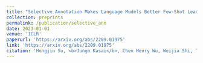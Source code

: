 ```yaml
---
title: "Selective Annotation Makes Language Models Better Few-Shot Learners"
collection: preprints
permalink: /publication/selective_ann
date: 2023-01-01
venue: 'ICLR'
paperurl: 'https://arxiv.org/abs/2209.01975'
link: 'https://arxiv.org/abs/2209.01975'
citation: 'Hongjin Su, <b>Jungo Kasai</b>, Chen Henry Wu, Weijia Shi, Tianlu Wang, Jiayi Xin, Rui Zhang, Mari Ostendorf, Luke Zettlemoyer, Noah A. Smith, and Tao Yu. 2023. &quot;Selective Annotation Makes Language Models Better Few-Shot Learners.&quot; <i>Proceedings of the International Conference on Learning Representations (ICLR)</i>.'
---
```

